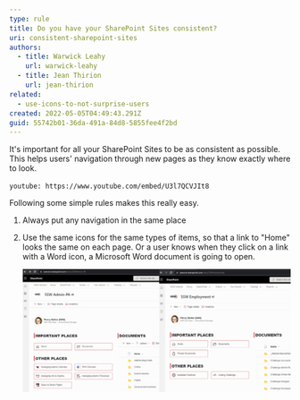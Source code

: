 ```yaml
---
type: rule
title: Do you have your SharePoint Sites consistent?
uri: consistent-sharepoint-sites
authors:
  - title: Warwick Leahy
    url: warwick-leahy
  - title: Jean Thirion
    url: jean-thirion
related:
  - use-icons-to-not-surprise-users
created: 2022-05-05T04:49:43.291Z
guid: 55742b01-36da-491a-84d8-5855fee4f2bd
---
```


It's important for all your SharePoint Sites to be as consistent as possible. This helps users' navigation through new pages as they know exactly where to look.

`youtube: https://www.youtube.com/embed/U3l7QCVJIt8`

<!--endintro-->

Following some simple rules makes this really easy.  

1. Always put any navigation in the same place
2. Use the same icons for the same types of items, so that a link to "Home" looks the same on each page. Or a user knows when they click on a link with a Word icon, a Microsoft Word document is going to open.

   ![Figure: Keep pages look consistent - notice the common navigation elements in the same spot](consistent.png)
